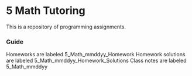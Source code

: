 # 5 Math Tutoring
This is a repository of programming assignments.

### Guide
Homeworks are labeled 5_Math_mmddyy_Homework
Homework solutions are labeled 5_Math_mmddyy_Homework_Solutions
Class notes are labeled 5_Math_mmddyy
